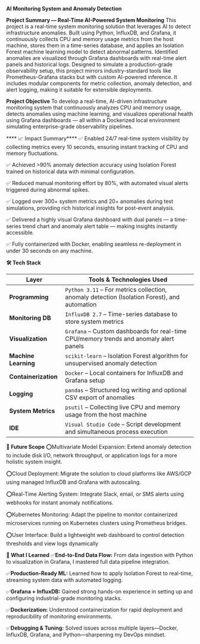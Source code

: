 **AI Monitoring System and Anomaly Detection**

**Project Summary — Real-Time AI-Powered System Monitoring**
  This project is a real-time system monitoring solution that leverages AI to detect infrastructure anomalies.
  Built using Python, InfluxDB, and Grafana, it continuously collects CPU and memory usage metrics from the host machine, stores them in a time-series database, and applies an Isolation Forest machine learning model to detect abnormal patterns. 
  Identified anomalies are visualized through Grafana dashboards with real-time alert panels and historical logs.
  Designed to simulate a production-grade observability setup, this project mirrors industry-standard tools like Prometheus-Grafana stacks but with custom AI-powered inference. It includes modular components for metric collection, anomaly detection, and alert logging, making it suitable for extensible deployments.

**Project Objective**
  To develop a real-time, AI-driven infrastructure monitoring system that continuously analyzes CPU and memory usage, detects anomalies using machine learning, and visualizes operational health using Grafana dashboards — all within a     Dockerized local environment simulating enterprise-grade observability pipelines.

****  📈 Impact Summary****
✅ Enabled 24/7 real-time system visibility by collecting metrics every 10 seconds, ensuring instant tracking of CPU and memory fluctuations.

✅ Achieved >90% anomaly detection accuracy using Isolation Forest trained on historical data with minimal configuration.

✅ Reduced manual monitoring effort by 80%, with automated visual alerts triggered during abnormal spikes.

✅ Logged over 300+ system metrics and 20+ anomalies during test simulations, providing rich historical insights for post-event analysis.

✅ Delivered a highly visual Grafana dashboard with dual panels — a time-series trend chart and anomaly alert table — making insights instantly accessible.

✅ Fully containerized with Docker, enabling seamless re-deployment in under 30 seconds on any machine.

**🛠️ Tech Stack**

| Layer                | Tools & Technologies Used                                                                    |
| -------------------- | -------------------------------------------------------------------------------------------- |
| **Programming**      | `Python 3.11` – For metrics collection, anomaly detection (Isolation Forest), and automation |
| **Monitoring DB**    | `InfluxDB 2.7` – Time-series database to store system metrics                                |
| **Visualization**    | `Grafana` – Custom dashboards for real-time CPU/memory trends and anomaly alert panels       |
| **Machine Learning** | `scikit-learn` – Isolation Forest algorithm for unsupervised anomaly detection               |
| **Containerization** | `Docker` – Local containers for InfluxDB and Grafana setup                                   |
| **Logging**          | `pandas` – Structured log writing and optional CSV export of anomalies                       |
| **System Metrics**   | `psutil` – Collecting live CPU and memory usage from the host machine                        |
| **IDE**              | `Visual Studio Code` – Script development and simultaneous process execution                 |


**🚀 Future Scope**
⭕Multivariate Model Expansion: Extend anomaly detection to include disk I/O, network throughput, or application logs for a more holistic system insight.

⭕Cloud Deployment: Migrate the solution to cloud platforms like AWS/GCP using managed InfluxDB and Grafana with autoscaling.

⭕Real-Time Alerting System: Integrate Slack, email, or SMS alerts using webhooks for instant anomaly notifications.

⭕Kubernetes Monitoring: Adapt the pipeline to monitor containerized microservices running on Kubernetes clusters using Prometheus bridges.

⭕User Interface: Build a lightweight web dashboard to control detection thresholds and view logs dynamically

**📘 What I Learned**
✅**End-to-End Data Flow:** From data ingestion with Python to visualization in Grafana, I mastered full data pipeline integration.

✅**Production-Ready ML:** Learned how to apply Isolation Forest to real-time, streaming system data with automated logging.

✅**Grafana + InfluxDB:** Gained strong hands-on experience in setting up and configuring industrial-grade monitoring stacks.

✅**Dockerization:** Understood containerization for rapid deployment and reproducibility of monitoring environments.

✅**Debugging & Tuning:** Solved issues across multiple layers—Docker, InfluxDB, Grafana, and Python—sharpening my DevOps mindset.
